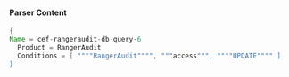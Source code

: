 #### Parser Content
```Java
{
Name = cef-rangeraudit-db-query-6
  Product = RangerAudit
  Conditions = [ """"RangerAudit"""", """access""", """"UPDATE"""" ]
}
```